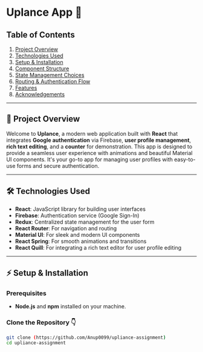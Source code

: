 # **Uplance App** 🚀

## **Table of Contents**
1. [Project Overview](#project-overview)
2. [Technologies Used](#technologies-used)
3. [Setup & Installation](#setup--installation)
4. [Component Structure](#component-structure)
5. [State Management Choices](#state-management-choices)
6. [Routing & Authentication Flow](#routing--authentication-flow)
7. [Features](#features)
8. [Acknowledgements](#acknowledgements)

---

## **📌 Project Overview**
Welcome to **Uplance**, a modern web application built with **React** that integrates **Google authentication** via Firebase, **user profile management**, **rich text editing**, and a **counter** for demonstration. This app is designed to provide a seamless user experience with animations and beautiful Material UI components. It's your go-to app for managing user profiles with easy-to-use forms and secure authentication.

---

## **🛠 Technologies Used**
- **React**: JavaScript library for building user interfaces
- **Firebase**: Authentication service (Google Sign-In)
- **Redux**: Centralized state management for the user form
- **React Router**: For navigation and routing
- **Material UI**: For sleek and modern UI components
- **React Spring**: For smooth animations and transitions
- **React Quill**: For integrating a rich text editor for user profile editing

---

## **⚡ Setup & Installation**

### **Prerequisites**
- **Node.js** and **npm** installed on your machine.

### **Clone the Repository** 👇
```bash
git clone (https://github.com/Anup0099/upliance-assignment)
cd upliance-assignment
